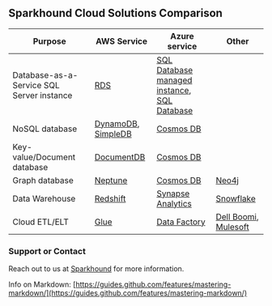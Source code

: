 ## Sparkhound Cloud Solutions Comparison

Purpose | AWS Service | Azure service | Other
------- | ------------| ------------- | -----------
Database-as-a-Service SQL Server instance | [RDS](https://aws.amazon.com/rds/) | [SQL Database managed instance](https://docs.microsoft.com/en-us/azure/sql-database/sql-database-managed-instance-quickstart-guide), [SQL Database](https://docs.microsoft.com/en-us/azure/sql-database/sql-database-single-database-quickstart-guide) | 
NoSQL database | [DynamoDB](https://aws.amazon.com/dynamodb/), [SimpleDB](https://aws.amazon.com/simpledb/) | [Cosmos DB](https://azure.microsoft.com/services/cosmos-db/)
Key-value/Document database | [DocumentDB](https://aws.amazon.com/documentdb/) | [Cosmos DB](https://azure.microsoft.com/services/cosmos-db/)
Graph database | [Neptune](https://aws.amazon.com/neptune/) | [Cosmos DB](https://azure.microsoft.com/services/cosmos-db/) | [Neo4j](http://www.neo4j.com)
Data Warehouse | [Redshift](https://aws.amazon.com/redshift/) | [Synapse Analytics](https://azure.microsoft.com/services/synapse-analytics/) | [Snowflake](https://www.snowflake.com/)
Cloud ETL/ELT | [Glue](https://aws.amazon.com/glue/) | [Data Factory](https://azure.microsoft.com/en-us/services/data-factory/) | [Dell Boomi](boomi.com), [Mulesoft](Mulesoft.com)


### Support or Contact

Reach out to us at [Sparkhound](https://www.Sparkhound.com) for more information.

Info on Markdown: [https://guides.github.com/features/mastering-markdown/](https://guides.github.com/features/mastering-markdown/)
